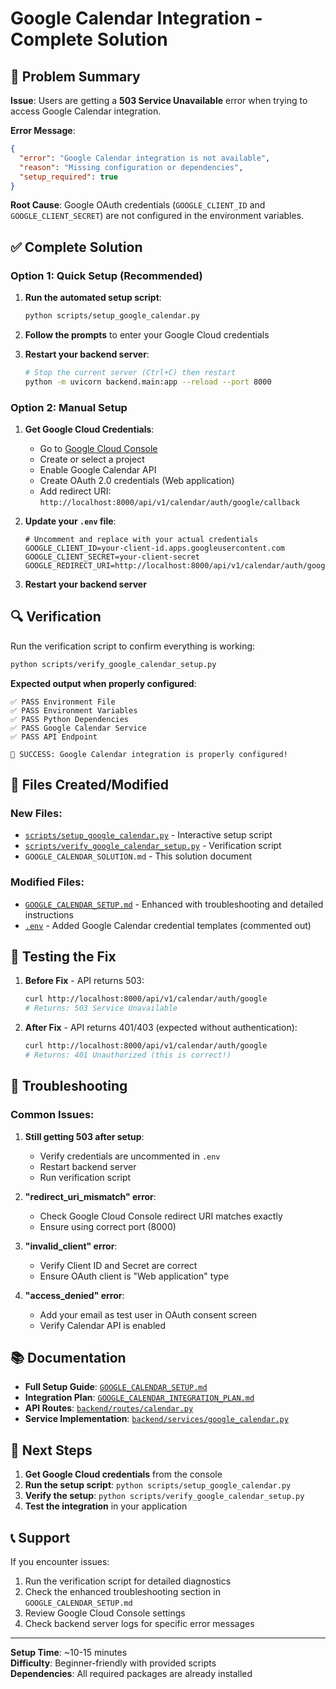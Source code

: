 # Google Calendar Integration - Complete Solution

## 🚨 Problem Summary

**Issue**: Users are getting a **503 Service Unavailable** error when trying to access Google Calendar integration.

**Error Message**:
```json
{
  "error": "Google Calendar integration is not available",
  "reason": "Missing configuration or dependencies", 
  "setup_required": true
}
```

**Root Cause**: Google OAuth credentials (`GOOGLE_CLIENT_ID` and `GOOGLE_CLIENT_SECRET`) are not configured in the environment variables.

## ✅ Complete Solution

### Option 1: Quick Setup (Recommended)

1. **Run the automated setup script**:
   ```bash
   python scripts/setup_google_calendar.py
   ```

2. **Follow the prompts** to enter your Google Cloud credentials

3. **Restart your backend server**:
   ```bash
   # Stop the current server (Ctrl+C) then restart
   python -m uvicorn backend.main:app --reload --port 8000
   ```

### Option 2: Manual Setup

1. **Get Google Cloud Credentials**:
   - Go to [Google Cloud Console](https://console.cloud.google.com/apis/credentials)
   - Create or select a project
   - Enable Google Calendar API
   - Create OAuth 2.0 credentials (Web application)
   - Add redirect URI: `http://localhost:8000/api/v1/calendar/auth/google/callback`

2. **Update your `.env` file**:
   ```env
   # Uncomment and replace with your actual credentials
   GOOGLE_CLIENT_ID=your-client-id.apps.googleusercontent.com
   GOOGLE_CLIENT_SECRET=your-client-secret
   GOOGLE_REDIRECT_URI=http://localhost:8000/api/v1/calendar/auth/google/callback
   ```

3. **Restart your backend server**

## 🔍 Verification

Run the verification script to confirm everything is working:

```bash
python scripts/verify_google_calendar_setup.py
```

**Expected output when properly configured**:
```
✅ PASS Environment File
✅ PASS Environment Variables  
✅ PASS Python Dependencies
✅ PASS Google Calendar Service
✅ PASS API Endpoint

🎉 SUCCESS: Google Calendar integration is properly configured!
```

## 📁 Files Created/Modified

### New Files:
- [`scripts/setup_google_calendar.py`](scripts/setup_google_calendar.py) - Interactive setup script
- [`scripts/verify_google_calendar_setup.py`](scripts/verify_google_calendar_setup.py) - Verification script
- `GOOGLE_CALENDAR_SOLUTION.md` - This solution document

### Modified Files:
- [`GOOGLE_CALENDAR_SETUP.md`](GOOGLE_CALENDAR_SETUP.md) - Enhanced with troubleshooting and detailed instructions
- [`.env`](.env) - Added Google Calendar credential templates (commented out)

## 🧪 Testing the Fix

1. **Before Fix** - API returns 503:
   ```bash
   curl http://localhost:8000/api/v1/calendar/auth/google
   # Returns: 503 Service Unavailable
   ```

2. **After Fix** - API returns 401/403 (expected without authentication):
   ```bash
   curl http://localhost:8000/api/v1/calendar/auth/google  
   # Returns: 401 Unauthorized (this is correct!)
   ```

## 🔧 Troubleshooting

### Common Issues:

1. **Still getting 503 after setup**:
   - Verify credentials are uncommented in `.env`
   - Restart backend server
   - Run verification script

2. **"redirect_uri_mismatch" error**:
   - Check Google Cloud Console redirect URI matches exactly
   - Ensure using correct port (8000)

3. **"invalid_client" error**:
   - Verify Client ID and Secret are correct
   - Ensure OAuth client is "Web application" type

4. **"access_denied" error**:
   - Add your email as test user in OAuth consent screen
   - Verify Calendar API is enabled

## 📚 Documentation

- **Full Setup Guide**: [`GOOGLE_CALENDAR_SETUP.md`](GOOGLE_CALENDAR_SETUP.md)
- **Integration Plan**: [`GOOGLE_CALENDAR_INTEGRATION_PLAN.md`](GOOGLE_CALENDAR_INTEGRATION_PLAN.md)
- **API Routes**: [`backend/routes/calendar.py`](backend/routes/calendar.py)
- **Service Implementation**: [`backend/services/google_calendar.py`](backend/services/google_calendar.py)

## 🎯 Next Steps

1. **Get Google Cloud credentials** from the console
2. **Run the setup script**: `python scripts/setup_google_calendar.py`
3. **Verify the setup**: `python scripts/verify_google_calendar_setup.py`
4. **Test the integration** in your application

## 📞 Support

If you encounter issues:

1. Run the verification script for detailed diagnostics
2. Check the enhanced troubleshooting section in `GOOGLE_CALENDAR_SETUP.md`
3. Review Google Cloud Console settings
4. Check backend server logs for specific error messages

---

**Setup Time**: ~10-15 minutes  
**Difficulty**: Beginner-friendly with provided scripts  
**Dependencies**: All required packages are already installed